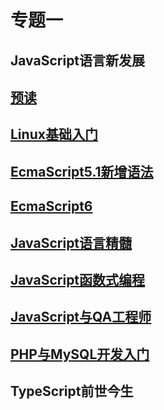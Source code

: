# 专题一

## JavaScript语言新发展

## [预读](./pre_reading/README.md)

## [Linux基础入门](./linux_basis.md)

## [EcmaScript5.1新增语法](./ES5.1.md)

## [EcmaScript6](./ES6.md)

## [JavaScript语言精髓](./js_essence.md)

## [JavaScript函数式编程](./FP.md)

## [JavaScript与QA工程师](./QA.md)

## [PHP与MySQL开发入门](./php_mysql/README.md)

## TypeScript前世今生

